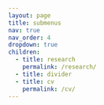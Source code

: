 ```yaml
---
layout: page
title: submenus
nav: true
nav_order: 4
dropdown: true
children:
  - title: research
    permalink: /research/
  - title: divider
  - title: cv
    permalink: /cv/
---
```

